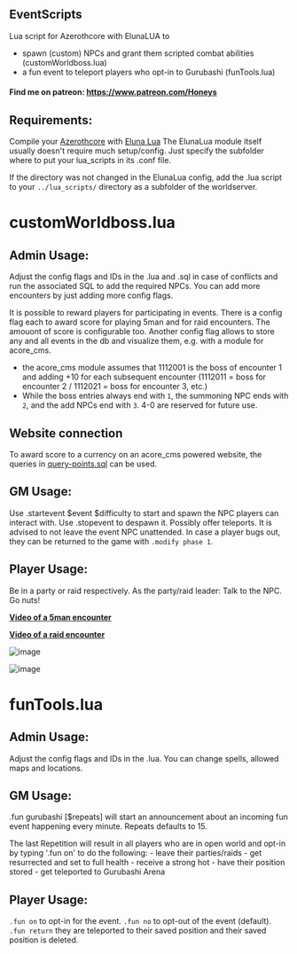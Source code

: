 ## EventScripts
Lua script for Azerothcore with ElunaLUA to
- spawn (custom) NPCs and grant them scripted combat abilities (customWorldboss.lua)
- a fun event to teleport players who opt-in to Gurubashi (funTools.lua)


#### Find me on patreon: https://www.patreon.com/Honeys

## Requirements:
Compile your [Azerothcore](https://github.com/azerothcore/azerothcore-wotlk) with [Eluna Lua](https://github.com/azerothcore/mod-eluna)
The ElunaLua module itself usually doesn't require much setup/config. Just specify the subfolder where to put your lua_scripts in its .conf file.

If the directory was not changed in the ElunaLua config, add the .lua script to your `../lua_scripts/` directory as a subfolder of the worldserver.


# customWorldboss.lua
## Admin Usage:
Adjust the config flags and IDs in the .lua and .sql in case of conflicts and run the associated SQL to add the required NPCs. You can add more encounters by just adding more config flags.

It is possible to reward players for participating in events. There is a config flag each to award score for playing 5man and for raid encounters. The amouont of score is configurable too.
Another config flag allows to store any and all events in the db and visualize them, e.g. with a module for acore_cms.
-  the acore_cms module assumes that 1112001 is the boss of encounter 1 and adding +10 for each subsequent encounter (1112011 = boss for encounter 2 / 1112021 = boss for encounter 3, etc.)
-  While the boss entries always end with `1`, the summoning NPC ends with `2`, and the add NPCs end with `3`. 4-0 are reserved for future use.

## Website connection
To award score to a currency on an acore_cms powered website, the queries in [query-points.sql](https://github.com/55Honey/Acore_eventScripts/blob/main/scripts/query-points.sql) can be used.

## GM Usage:
Use .startevent $event $difficulty to start and spawn the NPC players can interact with. Use .stopevent to despawn it. Possibly offer teleports.
It is advised to not leave the event NPC unattended. In case a player bugs out, they can be returned to the game with `.modify phase 1`.

## Player Usage:
Be in a party or raid respectively. As the party/raid leader: Talk to the NPC. Go nuts!

**[Video of a 5man encounter](https://www.twitch.tv/videos/1052264022)**

**[Video of a raid encounter](https://www.twitch.tv/videos/1052269366)**

![image](https://user-images.githubusercontent.com/71938210/121605986-a8e7fb00-ca4d-11eb-9327-04535a674bc5.png)

![image](https://user-images.githubusercontent.com/71938210/121604233-6f61c080-ca4a-11eb-8c71-70774a9881ad.png)

# funTools.lua
## Admin Usage:
Adjust the config flags and IDs in the .lua. You can change spells, allowed maps and locations.

## GM Usage:
.fun gurubashi [$repeats]
will start an announcement about an incoming fun event happening every minute. Repeats defaults to 15.

The last Repetition will result in all players who are in open world and opt-in by typing '.fun on' to do the following:
    - leave their parties/raids
    - get resurrected and set to full health
    - receive a strong hot
    - have their position stored
    - get teleported to Gurubashi Arena

## Player Usage:
`.fun on` to opt-in for the event.
`.fun no` to opt-out of the event (default).
`.fun return` they are teleported to their saved position and their saved position is deleted.
